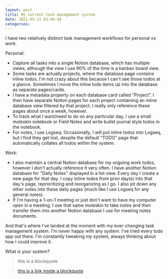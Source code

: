 ```yaml
---
layout: post
title: My current task management system
date: 2022-05-11 03:46:44
categories:
---
```


I have two relatively distinct task management workflows for personal vs work.

Personal:&nbsp;

- Capture all tasks into a single Notion database, which has multiple views, although the view I use 90% of the time is a kanban board view.
- Some tasks are actually projects, where the database page contains inline todos. I'm not crazy about this because I can't see those todos at a glance. Sometimes I move the inline todo items up into the database as separate pages/cards.
- I have a metadata property on each database card called "Project". I then have separate Notion pages for each project containing an inline database view filtered by that project. I really only reference these pages about once a week, however.
- To track what I want/need to do on any particular day, I use a small moleskin notebook or Field Notes and write bullet journal style todos in the notebook.
- For notes, I use Logseq. Occasionally, I will put inline todos into Logseq, but I find they get lost, despite the default "TODO" page that automatically collates all todos within the system.

Work:

- I also maintain a central Notion database for my ongoing work todos, however I don't actually reference it very often. I have another Notion database for "Daily Notes" displayed in a list view. Every day I create a new page for that day. I copy inline todos from prior day(s) into that day's page, reprioritizing and reorganizing as I go. I also jot down any other notes into these daily pages (much like I use Logseq for any general notes).
- If I'm having a 1-on-1 meeting or just don't want to have my computer open in a meeting, I use that same moleskin to take notes and then transfer them into another Notion database I use for meeting notes documents.

And that's where I've landed at the moment with my ever-changing task management system. I'm never happy with any system. I've tried every todo app out there. I'm constantly tweaking my system, always thinking about how I could improve it.

What is your system?

> this is a blockquote

>

> [this is a link inside a blockquote](http://example.com)

